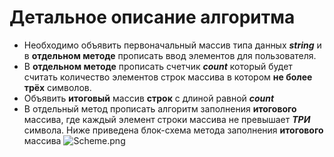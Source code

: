 # Детальное описание алгоритма
* Необходимо объявить первоначальный массив типа данных ***string*** и в **отдельном методе** прописать ввод элементов для пользователя.
* В **отдельном методе** прописать счетчик ***count*** который будет считать количество элементов строк массива в котором **не более трёх** символов.
* Объявить **итоговый** массив **строк** с длиной равной ***count*** 
* В отдельный метод прописать алгоритм заполнения **итогового** массива, где каждый элемент строки массива не превышает ***ТРИ*** символа. Ниже приведена блок-схема метода заполнения **итогового** массива
![Scheme.png](/ResultWork/Scheme.png)